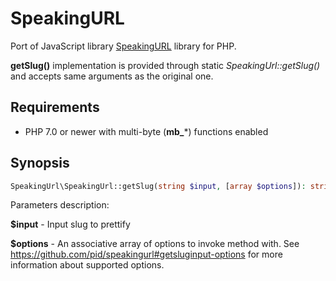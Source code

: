 # SpeakingURL

Port of JavaScript library [SpeakingURL](https://pid.github.io/speakingurl) library for PHP.

**getSlug()** implementation is provided through static *SpeakingUrl::getSlug()* and accepts same arguments as the original one.

## Requirements

* PHP 7.0 or newer with multi-byte (**mb_***) functions enabled

## Synopsis

```php
SpeakingUrl\SpeakingUrl::getSlug(string $input, [array $options]): string;
```
Parameters description:

**$input** - Input slug to prettify

**$options** - An associative array of options to invoke method with. See https://github.com/pid/speakingurl#getsluginput-options for more information about supported options.
